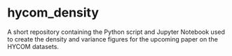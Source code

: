 # hycom_density
A short repository containing the Python script and Jupyter Notebook used to create the density and variance figures for the upcoming paper on the HYCOM datasets.
